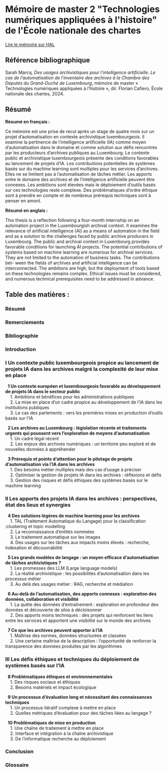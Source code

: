 # Mémoire de master 2 "Technologies numériques appliquées à l'histoire" de l'École nationale des chartes

[Lire le mémoire sur HAL](https://dumas.ccsd.cnrs.fr/MEM-ENC/dumas-04765262v1)

## Référence bibliographique
Sarah Marcq, _Des usages archivistiques pour l’intelligence artificielle. Le cas de l’automatisation de l’inventaire des archives à la Chambre des Députés du Grand-Duché de Luxembourg_, mémoire de master « Technologies numériques appliquées à l’histoire », dir. Florian Cafiero, École nationale des chartes, 2024.

## Résumé 
**Résumé en français :**

Ce mémoire est une prise de recul après un stage de quatre mois sur un projet d’automatisation en contexte archivistique luxembourgeois. Il examine la pertinence de l’intelligence artificielle (IA) comme moyen d’automatisation dans le domaine et comme solution aux défis rencontrés par les producteurs d’archives publiques au Luxembourg. Le contexte public et archivistique luxembourgeois présente des conditions favorables au lancement de projets d’IA. Les contributions potentielles de systèmes basés sur du machine learning sont multiples pour les services d’archives. Elles ne se limitent pas à l’automatisation de tâches métier. Les apports entre le domaine des archives et de l’intelligence artificielle peuvent être connexes. Les ambitions sont élevées mais le déploiement d’outils basés sur ces technologies reste complexe. Des problématiques d’ordre éthique sont à prendre en compte et de nombreux prérequis techniques sont à penser en amont.

**Résumé en anglais :**

This thesis is a reflection following a four-month internship on an automation project in the Luxembourgish archival context. It examines the relevance of artificial intelligence (AI) as a means of automation in the field and as a solution to the challenges faced by public archive producers in Luxembourg. The public and archival context in Luxembourg provides favorable conditions for launching AI projects. The potential contributions of systems based on machine learning are numerous for archival services. They are not limited to the automation of business tasks. The contributions bet-
ween the fields of archives and artificial intelligence can be interconnected. The ambitions are high, but the deployment of tools based on these technologies remains complex. Ethical issues must be considered, and numerous technical prerequisites need to be addressed in advance.


## Table des matières :


### Résumé
### Remerciements
### Bibliographie
### Introduction
### I Un contexte public luxembourgeois propice au lancement de projets IA dans les archives malgré la complexité de leur mise en place


&nbsp;&nbsp;**1 Un contexte européen et luxembourgeois favorable au développement de projets IA dans le secteur public**    
&nbsp;&nbsp;&nbsp;&nbsp;1. Ambitions et bénéfices pour les administrations publiques  
&nbsp;&nbsp;&nbsp;&nbsp;2. La mise en place d’un cadre propice au développement de l’IA dans les institutions publiques  
&nbsp;&nbsp;&nbsp;&nbsp;3. Le cas des parlements : vers les premières mises en production d’outils basés sur l’IA  

&nbsp;&nbsp;**2 Les archives au Luxembourg : législation récente et traitements urgents qui poussent vers l’exploration de moyens d’automatisation**  
&nbsp;&nbsp;&nbsp;&nbsp;1. Un cadre légal récent  
&nbsp;&nbsp;&nbsp;&nbsp;2. Les enjeux des archives numériques : un territoire peu exploré et de nouvelles données à appréhender  

&nbsp;&nbsp;**3 Prérequis et points d’attention pour le pilotage de projets d’automatisation via l’IA dans les archives**  
&nbsp;&nbsp;&nbsp;&nbsp;1. Des besoins métier multiples mais des cas d’usage à préciser  
&nbsp;&nbsp;&nbsp;&nbsp;2. Optimiser la gestion de projets IA dans les archives : réflexions et défis  
&nbsp;&nbsp;&nbsp;&nbsp;3. Gestion des risques et défis éthiques des systèmes basés sur le machine learning  

### II Les apports des projets IA dans les archives : perspectives, état des lieux et synergies


&nbsp;&nbsp;**4 Des solutions légères de machine learning pour les archives**  
&nbsp;&nbsp;&nbsp;&nbsp;1. TAL (Traitement Automatique du Langage) pour la classification :clustering et topic modelling  
&nbsp;&nbsp;&nbsp;&nbsp;2. La reconnaissance d’entités nommées  
&nbsp;&nbsp;&nbsp;&nbsp;3. Le traitement automatique sur les images  
&nbsp;&nbsp;&nbsp;&nbsp;4. Des usages sur les tâches aux impacts moins élevés : recherche, indexation et découvrabilité  

&nbsp;&nbsp;**5 Les grands modèles de langage : un moyen efficace d’automatisation de tâches archivistiques ?**  
&nbsp;&nbsp;&nbsp;&nbsp;1. Les promesses des LLM (Large language models)  
&nbsp;&nbsp;&nbsp;&nbsp;2. La réalité archivistique : les possibilités d’automatisation dans les processus métier  
&nbsp;&nbsp;&nbsp;&nbsp;3. Au delà des usages métier : RAG, recherche et médiation  

&nbsp;&nbsp;**6 Au-delà de l’automatisation, des apports connexes : exploration des données, collaboration et visibilité**  
&nbsp;&nbsp;&nbsp;&nbsp;1. La quête des données d’entraînement : exploration en profondeur des données et découverte de silos à décloisonner  
&nbsp;&nbsp;&nbsp;&nbsp;2. Des apports moins techniques : des projets qui renforcent les liens entre les services et apportent une visibilité sur le monde des archives  

&nbsp;&nbsp;**7 Ce que les archives peuvent apporter à l’IA**  
&nbsp;&nbsp;&nbsp;&nbsp;1. Maîtrise des normes, données structurées et classées  
&nbsp;&nbsp;&nbsp;&nbsp;2. Une certaine maîtrise de la description : l’opportunité de renforcer la transparence des données produites par les algorithmes  

### III Les défis éthiques et techniques du déploiement de systèmes basés sur l’IA

&nbsp;&nbsp;**8 Problématiques éthiques et environnementales**  
&nbsp;&nbsp;&nbsp;&nbsp;1. Des risques sociaux et éthiques  
&nbsp;&nbsp;&nbsp;&nbsp;2. Besoins matériels et impact écologique  


&nbsp;&nbsp;**9 Un processus d’évaluation long et nécessitant des connaissances techniques**  
&nbsp;&nbsp;&nbsp;&nbsp;1. Un processus itératif complexe à mettre en place  
&nbsp;&nbsp;&nbsp;&nbsp;2. Quelles métriques d’évaluation pour des tâches liées au langage ?  


&nbsp;&nbsp;**10 Problématiques de mise en production**  
&nbsp;&nbsp;&nbsp;&nbsp;1. Une chaîne de traitement à mettre en place  
&nbsp;&nbsp;&nbsp;&nbsp;2. Interface et intégration à la chaîne archivistique  
&nbsp;&nbsp;&nbsp;&nbsp;3. De l’informatique recherche au déploiement  

### Conclusion
### Glossaire
